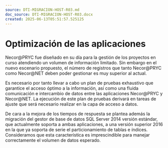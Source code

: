 ```yaml
---
source: DTI-MIGRACION-HOST-R03.md
doc_source: DTI-MIGRACION-HOST-R03.docx
created: 2025-06-13T05:51:57.525125
---
```

# Optimización de las aplicaciones

Necor@PRYC fue diseñado en su día para la gestión de los proyectos en
curso atendiendo un volumen de información limitado. Sin embargo en el
nuevo escenario propuesto, el número de registros que tanto Necor@PRYC
como Necor@NET deben poder gestionar es muy superior al actual.

Es necesario por tanto llevar a cabo un plan de pruebas exhaustivo que
garantice el acceso óptimo a la información, así como una fluida
comunicación e intercambio de datos entre las aplicaciones Necor@PRYC y
Necor@NET. La ejecución de este plan de pruebas derivará en tareas de
ajuste que será necesario realizar en la capa de acceso a datos.

De cara a la mejora de los tiempos de respuesta se plantea además la
migración del gestor de base de datos SQL Server 2014 versión estándar,
que actualmente soporta a ambas aplicaciones, a una versión superior
2016 en la que ya soporta de serie el particionamiento de tablas e
índices. Consideramos que esta característica es imprescindible para
manejar correctamente el volumen de datos esperado.

